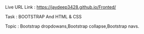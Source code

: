 Live URL Link : https://jaydeep3428.github.io/Fronted/

Task : BOOTSTRAP And HTML & CSS

Topic : Bootstrap dropdowans,Bootstrap collapse,Bootstrap navs.